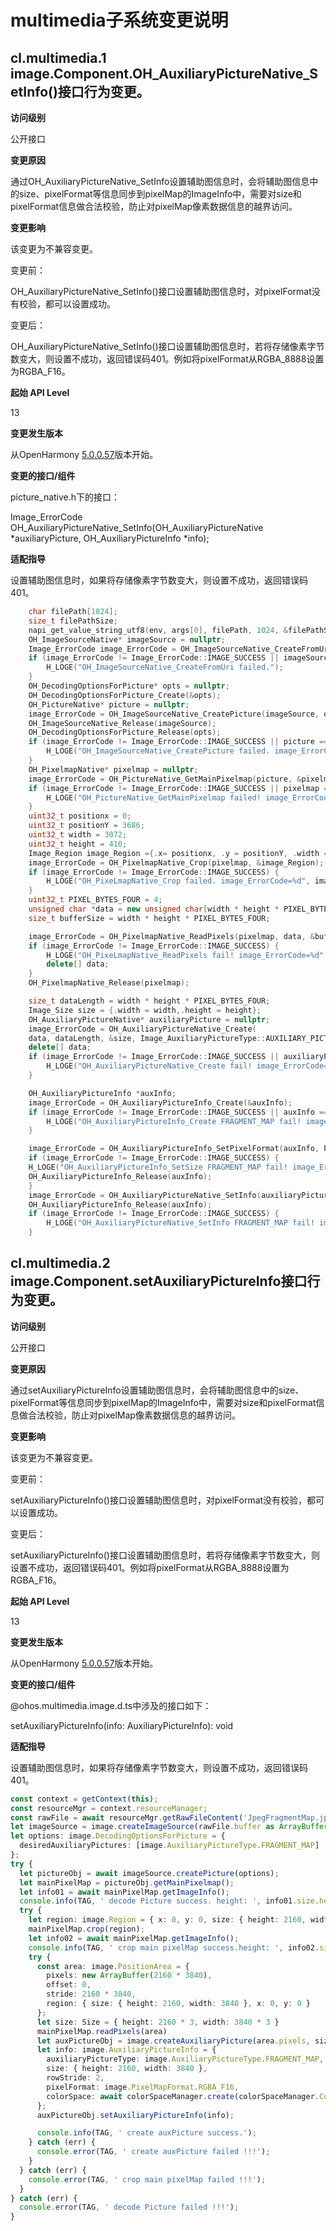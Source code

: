 # multimedia子系统变更说明

## cl.multimedia.1 image.Component.OH_AuxiliaryPictureNative_SetInfo()接口行为变更。

**访问级别**

公开接口

**变更原因**

通过OH_AuxiliaryPictureNative_SetInfo设置辅助图信息时，会将辅助图信息中的size、pixelFormat等信息同步到pixelMap的ImageInfo中，需要对size和pixelFormat信息做合法校验，防止对pixelMap像素数据信息的越界访问。

**变更影响**

该变更为不兼容变更。

变更前：

OH_AuxiliaryPictureNative_SetInfo()接口设置辅助图信息时，对pixelFormat没有校验，都可以设置成功。

变更后：

OH_AuxiliaryPictureNative_SetInfo()接口设置辅助图信息时，若将存储像素字节数变大，则设置不成功，返回错误码401。例如将pixelFormat从RGBA_8888设置为RGBA_F16。

**起始 API Level**

13

**变更发生版本**

从OpenHarmony [5.0.0.57](http://5.0.0.57)版本开始。

**变更的接口/组件**

picture_native.h下的接口： 

Image_ErrorCode OH_AuxiliaryPictureNative_SetInfo(OH_AuxiliaryPictureNative *auxiliaryPicture,    OH_AuxiliaryPictureInfo *info);

**适配指导**

设置辅助图信息时，如果将存储像素字节数变大，则设置不成功，返回错误码401。

```c++
	char filePath[1024];
    size_t filePathSize;
	napi_get_value_string_utf8(env, args[0], filePath, 1024, &filePathSize);
    OH_ImageSourceNative* imageSource = nullptr;
    Image_ErrorCode image_ErrorCode = OH_ImageSourceNative_CreateFromUri(filePath, filePathSize, &imageSource);
    if (image_ErrorCode != Image_ErrorCode::IMAGE_SUCCESS || imageSource == nullptr) {
        H_LOGE("OH_ImageSourceNative_CreateFromUri failed.");
    }
    OH_DecodingOptionsForPicture* opts = nullptr;
    OH_DecodingOptionsForPicture_Create(&opts);
    OH_PictureNative* picture = nullptr;
    image_ErrorCode = OH_ImageSourceNative_CreatePicture(imageSource, opts, &picture);
    OH_ImageSourceNative_Release(imageSource);
    OH_DecodingOptionsForPicture_Release(opts);
    if (image_ErrorCode != Image_ErrorCode::IMAGE_SUCCESS || picture == nullptr) {
        H_LOGE("OH_ImageSourceNative_CreatePicture failed. image_ErrorCode=%d", image_ErrorCode);
    }
    OH_PixelmapNative* pixelmap = nullptr;
    image_ErrorCode = OH_PictureNative_GetMainPixelmap(picture, &pixelmap);
    if (image_ErrorCode != Image_ErrorCode::IMAGE_SUCCESS || pixelmap == nullptr) {
        H_LOGE("OH_PictureNative_GetMainPixelmap failed! image_ErrorCode=%d", image_ErrorCode);
    }
    uint32_t positionx = 0;
    uint32_t positionY = 3686;
    uint32_t width = 3072;
    uint32_t height = 410;
    Image_Region image_Region ={.x= positionx, .y = positionY, .width = width, .height = height};
    image_ErrorCode = OH_PixelmapNative_Crop(pixelmap, &image_Region);
    if (image_ErrorCode != Image_ErrorCode::IMAGE_SUCCESS) {
        H_LOGE("OH_PixeLmapNative_Crop failed. image_ErrorCode=%d", image_ErrorCode);
    }
    uint32_t PIXEL_BYTES_FOUR = 4;
    unsigned char *data = new unsigned char[width * height * PIXEL_BYTES_FOUR];
    size_t bufferSize = width * height * PIXEL_BYTES_FOUR;

    image_ErrorCode = OH_PixelmapNative_ReadPixels(pixelmap, data, &bufferSize);
    if (image_ErrorCode != Image_ErrorCode::IMAGE_SUCCESS) {
        H_LOGE("OH_PixeLmapNative_ReadPixels fail! image_ErrorCode=%d", image_ErrorCode);
        delete[] data;
    }
    OH_PixelmapNative_Release(pixelmap);

    size_t dataLength = width * height * PIXEL_BYTES_FOUR;
    Image_Size size = {.width = width,.height = height};
    OH_AuxiliaryPictureNative* auxiliaryPicture = nullptr;
    image_ErrorCode = OH_AuxiliaryPictureNative_Create(
    data, dataLength, &size, Image_AuxiliaryPictureType::AUXILIARY_PICTURE_TYPE_FRAGMENT_MAP, &auxiliaryPicture);
    delete[] data;
    if (image_ErrorCode != Image_ErrorCode::IMAGE_SUCCESS || auxiliaryPicture == nullptr) {
        H_LOGE("OH_AuxiliaryPictureNative_Create fail! image_ErrorCode=%d", image_ErrorCode);
    }

    OH_AuxiliaryPictureInfo *auxInfo;
    image_ErrorCode = OH_AuxiliaryPictureInfo_Create(&auxInfo);
    if (image_ErrorCode != Image_ErrorCode::IMAGE_SUCCESS || auxInfo == nullptr) {
        H_LOGE("OH_AuxiliaryPictureInfo_Create FRAGMENT_MAP fail! image_ErrorCode=%d", image_ErrorCode);
    }

    image_ErrorCode = OH_AuxiliaryPictureInfo_SetPixelFormat(auxInfo, PIXEL_FORMAT_RGBA_F16);
    if (image_ErrorCode != Image_ErrorCode::IMAGE_SUCCESS) {
    H_LOGE("OH_AuxiliaryPictureInfo_SetSize FRAGMENT_MAP fail! image_ErrorCode=%d", image_ErrorCode);
    OH_AuxiliaryPictureInfo_Release(auxInfo);
    }
    image_ErrorCode = OH_AuxiliaryPictureNative_SetInfo(auxiliaryPicture, auxInfo);
    OH_AuxiliaryPictureInfo_Release(auxInfo);
    if (image_ErrorCode != Image_ErrorCode::IMAGE_SUCCESS) {
        H_LOGE("OH_AuxiliaryPictureNative_SetInfo FRAGMENT_MAP fail! image_ErrorCode=%d", image_ErrorCode);
    }
```

## cl.multimedia.2 image.Component.setAuxiliaryPictureInfo接口行为变更。

**访问级别**

公开接口

**变更原因**

通过setAuxiliaryPictureInfo设置辅助图信息时，会将辅助图信息中的size、pixelFormat等信息同步到pixelMap的ImageInfo中，需要对size和pixelFormat信息做合法校验，防止对pixelMap像素数据信息的越界访问。

**变更影响**

该变更为不兼容变更。

变更前：

setAuxiliaryPictureInfo()接口设置辅助图信息时，对pixelFormat没有校验，都可以设置成功。

变更后：

setAuxiliaryPictureInfo()接口设置辅助图信息时，若将存储像素字节数变大，则设置不成功，返回错误码401。例如将pixelFormat从RGBA_8888设置为RGBA_F16。

**起始 API Level**

13

**变更发生版本**

从OpenHarmony [5.0.0.57](http://5.0.0.57)版本开始。

**变更的接口/组件**

@ohos.multimedia.image.d.ts中涉及的接口如下： 

setAuxiliaryPictureInfo(info: AuxiliaryPictureInfo): void

**适配指导**

设置辅助图信息时，如果将存储像素字节数变大，则设置不成功，返回错误码401。

```ts
const context = getContext(this);
const resourceMgr = context.resourceManager;
const rawFile = await resourceMgr.getRawFileContent('JpegFragmentMap.jpg');
let imageSource = image.createImageSource(rawFile.buffer as ArrayBuffer);
let options: image.DecodingOptionsForPicture = {
  desiredAuxiliaryPictures: [image.AuxiliaryPictureType.FRAGMENT_MAP]
};
try {
  let pictureObj = await imageSource.createPicture(options);
  let mainPixelMap = pictureObj.getMainPixelmap();
  let info01 = await mainPixelMap.getImageInfo();
  console.info(TAG, ' decode Picture success. height: ', info01.size.height, 'width: ', info01.size.width);
  try {
    let region: image.Region = { x: 0, y: 0, size: { height: 2160, width: 3840 } };
    mainPixelMap.crop(region);
    let info02 = await mainPixelMap.getImageInfo();
    console.info(TAG, ' crop main pixelMap success.height: ', info02.size.height, 'width: ', info02.size.width);
    try {
      const area: image.PositionArea = {
        pixels: new ArrayBuffer(2160 * 3840),
        offset: 0,
        stride: 2160 * 3840,
        region: { size: { height: 2160, width: 3840 }, x: 0, y: 0 }
      };
      let size: Size = { height: 2160 * 3, width: 3840 * 3 }
      mainPixelMap.readPixels(area)
      let auxPictureObj = image.createAuxiliaryPicture(area.pixels, size, image.AuxiliaryPictureType.FRAGMENT_MAP);
      let info: image.AuxiliaryPictureInfo = {
        auxiliaryPictureType: image.AuxiliaryPictureType.FRAGMENT_MAP,
        size: { height: 2160, width: 3840 },
        rowStride: 2,
        pixelFormat: image.PixelMapFormat.RGBA_F16,
        colorSpace: await colorSpaceManager.create(colorSpaceManager.ColorSpace.DCI_P3),
      };
      auxPictureObj.setAuxiliaryPictureInfo(info);

      console.info(TAG, ' create auxPicture success.');
    } catch (err) {
      console.error(TAG, ' create auxPicture failed !!!');
    }
  } catch (err) {
    console.error(TAG, ' crop main pixelMap failed !!!');
  }
} catch (err) {
  console.error(TAG, ' decode Picture failed !!!');
}
```

